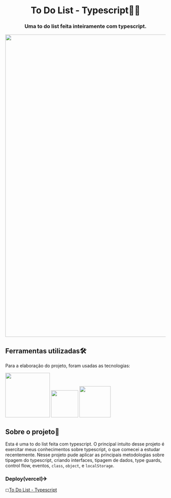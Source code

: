 <div> 
  <h1 align="center">To Do List - Typescript👨‍💻</h1> 
</div>

<div>
  <h3 align="center">Uma to do list feita inteiramente com typescript.</h3>
</div>

<div align='center'>
	<img src= "https://github.com/WillianOL/card_list-typescript/assets/112639055/28657311-14bd-4a36-8c55-fa6282c302ac" width='950px'>
</div>

## Ferramentas utilizadas🛠️

<div>
	<p>Para a elaboração do projeto, foram usadas as tecnologias:</p>
  <div>
    <img src= "https://img.shields.io/badge/Typescript-20232A?style=for-the-badge&logo=typescript&logoColor=61DAFB" width='140px'>
    <img src= "https://img.shields.io/badge/CSS3-1572B6?style=for-the-badge&logo=css3&logoColor=white" width='85px'>
    <img src= "https://img.shields.io/badge/HTML5-E34F26?style=for-the-badge&logo=html5&logoColor=white" width='98px'>
  </div>
</div>


## Sobre o projeto📃
Esta é uma to do list feita com typescript. O principal intuito desse projeto é exercitar meus conhecimentos sobre typescript, o que comecei a estudar recentemente. Nesse projeto pude aplicar as principais metodologias sobre tipagem do typescript, criando interfaces, tipagem de dados, type guards, control flow, eventos, `class`, `object`, e `localStorage`.
 
### Deploy(vercel)✈

◻<a href="https://card-list-typescript.vercel.app/src/index.html">To Do List - Typescript</a>

&nbsp;
&nbsp;
